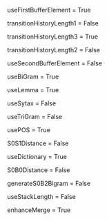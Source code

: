 useFirstBufferElement = True

transitionHistoryLength1 = False

transitionHistoryLength3 = True

transitionHistoryLength2 = False

useSecondBufferElement = False

useBiGram = True

useLemma = True

useSytax = False

useTriGram = False

usePOS = True

S0S1Distance = False

useDictionary = True

S0B0Distance = False

generateS0B2Bigram = False

useStackLength = False

enhanceMerge = True

